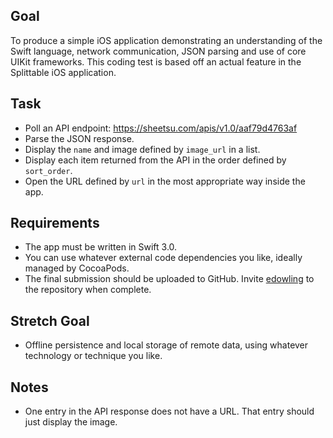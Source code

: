Goal
----
To produce a simple iOS application demonstrating an understanding of the Swift language, network communication, JSON parsing and use of core UIKit frameworks. This coding test is based off an actual feature in the Splittable iOS application.

Task
----
 - Poll an API endpoint: https://sheetsu.com/apis/v1.0/aaf79d4763af
 - Parse the JSON response.
 - Display the `name` and image defined by `image_url` in a list.
 - Display each item returned from the API in the order defined by `sort_order`.
 - Open the URL defined by `url` in the most appropriate way inside the app.

Requirements
------------
 - The app must be written in Swift 3.0.
 - You can use whatever external code dependencies you like, ideally managed by CocoaPods.
 - The final submission should be uploaded to GitHub. Invite [edowling](https://github.com/edowling) to the repository when complete.

Stretch Goal
------------
 - Offline persistence and local storage of remote data, using whatever technology or technique you like.

Notes
-----
 - One entry in the API response does not have a URL. That entry should just display the image.
